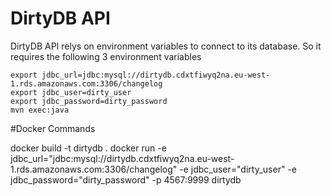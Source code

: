 # DirtyDB API

DirtyDB API relys on environment variables to connect to its database. So it requires the following 3 environment variables

    export jdbc_url=jdbc:mysql://dirtydb.cdxtfiwyq2na.eu-west-1.rds.amazonaws.com:3306/changelog
    export jdbc_user=dirty_user
    export jdbc_password=dirty_password
    mvn exec:java

#Docker Commands

docker build -t dirtydb .
docker run -e jdbc_url="jdbc:mysql://dirtydb.cdxtfiwyq2na.eu-west-1.rds.amazonaws.com:3306/changelog" -e jdbc_user="dirty_user" -e jdbc_password="dirty_password" -p 4567:9999 dirtydb
